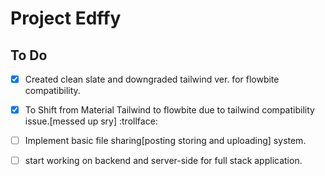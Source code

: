# Project Edffy


## To Do

- [x] Created clean slate and downgraded tailwind ver. for flowbite compatibility.
- [x] To Shift from Material Tailwind to flowbite due to tailwind compatibility issue.[messed up sry] :trollface:
- [ ] Implement basic file sharing[posting storing and uploading] system.

- [ ] start working on backend and server-side for full stack application.